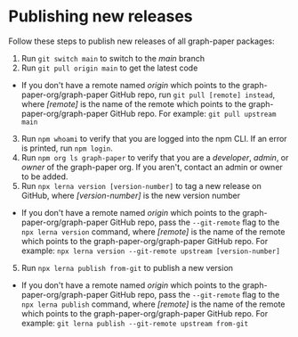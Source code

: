 # Publishing new releases

Follow these steps to publish new releases of all graph-paper packages:

1. Run `git switch main` to switch to the _main_ branch
2. Run `git pull origin main` to get the latest code

- If you don't have a remote named _origin_ which points to the
  graph-paper-org/graph-paper GitHub repo, run `git pull [remote] instead`,
  where _[remote]_ is the name of the remote which points to the
  graph-paper-org/graph-paper GitHub repo. For example: `git pull upstream main`

3. Run `npm whoami` to verify that you are logged into the npm CLI. If an error
   is printed, run `npm login`.
4. Run `npm org ls graph-paper` to verify that you are a _developer_, _admin_,
   or _owner_ of the graph-paper org. If you aren't, contact an admin or owner
   to be added.
5. Run `npx lerna version [version-number]` to tag a new release on GitHub,
   where _[version-number]_ is the new version number

- If you don't have a remote named _origin_ which points to the
  graph-paper-org/graph-paper GitHub repo, pass the `--git-remote` flag to the
  `npx lerna version` command, where _[remote]_ is the name of the remote which
  points to the graph-paper-org/graph-paper GitHub repo. For example:
  `npx lerna version --git-remote upstream [version-number]`

5. Run `npx lerna publish from-git` to publish a new version

- If you don't have a remote named _origin_ which points to the
  graph-paper-org/graph-paper GitHub repo, pass the `--git-remote` flag to the
  `npx lerna publish` command, where _[remote]_ is the name of the remote which
  points to the graph-paper-org/graph-paper GitHub repo. For example:
  `git lerna publish --git-remote upstream from-git`
